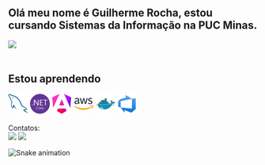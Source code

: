 ## Olá meu nome é Guilherme Rocha, estou cursando Sistemas da Informação na PUC Minas.

<div>
  <img src="https://github-readme-stats.vercel.app/api/top-langs/?username=GuilhermeRocha13&theme=midnight-purple"/>
</div>

<br>

## Estou aprendendo
<div align="left">
<img src="https://github.com/devicons/devicon/blob/v2.16.0/icons/mysql/mysql-original.svg" width="40" heigth="40">  
<img src="https://github.com/devicons/devicon/blob/v2.16.0/icons/dotnetcore/dotnetcore-original.svg" width="40" heigth="40">
<img src="https://github.com/devicons/devicon/blob/v2.16.0/icons/angular/angular-original.svg" width="40" height="40" margin="5">
<img src="https://github.com/devicons/devicon/blob/v2.16.0/icons/amazonwebservices/amazonwebservices-original-wordmark.svg" width="40" heigth="40">
<img src="https://github.com/devicons/devicon/blob/v2.16.0/icons/docker/docker-original.svg" width="40" heigth="40">
<img src="https://github.com/devicons/devicon/blob/v2.16.0/icons/azuredevops/azuredevops-original.svg" width="40" height="40">


  
</div>

<br>
Contatos:
<br>
<a href = "mailto:guilhermeapenas.2006@gmail.com"><img src="https://img.shields.io/badge/-Gmail-%23333?style=for-the-badge&logo=gmail&logoColor=dark" target="_blank"></a> <a href="https://www.linkedin.com/in/guilherme-henrique-3636b1217/" target="_blank"><img src="https://img.shields.io/badge/-LinkedIn-%230077B5?style=for-the-badge&logo=linkedin&logoColor=white" target="_blank"></a> 

![Snake animation](https://github.com/LuigiGF/LuigiGF/blob/output/github-contribution-grid-snake.svg)
          
          
          
          
          
